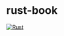 # rust-book
[![Rust](https://github.com/stonelasley/rust-book/actions/workflows/rust.yml/badge.svg)](https://github.com/stonelasley/rust-book/actions/workflows/rust.yml)
